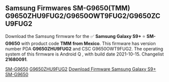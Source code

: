 <h2>Samsung Firmwares SM-G9650(TMM) G9650ZHU9FUG2/G9650OWT9FUG2/G9650ZCU9FUG2</h2>
Download the Samsung firmware for the ✅ <strong>Samsung Galaxy S9+ </strong> ⭐ <strong>SM-G9650</strong> with product code <strong>TMM</strong> <strong> from Mexico</strong>. This firmware has version number PDA <strong>G9650ZHU9FUG2</strong> and CSC G9650OWT9FUG2. The operating system of this firmware is Android Q , with build date 2021-10-15. Changelist <strong>21680091</strong>.


[SM-G9650](https://samfirm.shop/samsung/model/SM-G9650)
[G9650ZHU9FUG2](https://samfirm.shop/samsung/pda/G9650ZHU9FUG2)
[Download Firmware Samsung Galaxy S9+ SM-G9650](https://samfirm.shop/samsung/firmware/465260)
